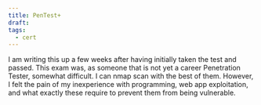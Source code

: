 ```yaml
---
title: PenTest+
draft: 
tags:
  - cert
---
```

I am writing this up a few weeks after having initially taken the test and passed. This exam was, as someone that is not yet a career Penetration Tester, somewhat difficult. I can nmap scan with the best of them. However, I felt the pain of my inexperience with programming, web app exploitation, and what exactly these require to prevent them from being vulnerable. 
